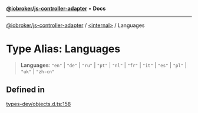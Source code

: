 [**@iobroker/js-controller-adapter**](../../README.md) • **Docs**

***

[@iobroker/js-controller-adapter](../../globals.md) / [\<internal\>](../README.md) / Languages

# Type Alias: Languages

> **Languages**: `"en"` \| `"de"` \| `"ru"` \| `"pt"` \| `"nl"` \| `"fr"` \| `"it"` \| `"es"` \| `"pl"` \| `"uk"` \| `"zh-cn"`

## Defined in

[types-dev/objects.d.ts:158](https://github.com/ioBroker/ioBroker.js-controller/blob/664d3c56250ad4e09c02e3cf6b90746a581d9f55/packages/types-dev/objects.d.ts#L158)
